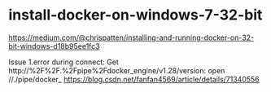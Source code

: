 # install-docker-on-windows-7-32-bit

https://medium.com/@chrispatten/installing-and-running-docker-on-32-bit-windows-d18b95ee1fc3


Issue
1.error during connect: Get http://%2F%2F.%2Fpipe%2Fdocker_engine/v1.28/version: open //./pipe/docker_
https://blog.csdn.net/fanfan4569/article/details/71340556
